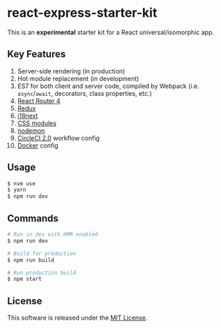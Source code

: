 # react-express-starter-kit

This is an **experimental** starter kit for a React universal/isomorphic app.

## Key Features

1. Server-side rendering (in production)
2. Hot module replacement (in development)
3. ES7 for both client and server code, compiled by Webpack (i.e. `async`/`await`, decorators, class properties, etc.)
4. [React Router 4](https://reacttraining.com/react-router/)
5. [Redux](https://redux.js.org/introduction)
6. [i18next](https://www.i18next.com/)
7. [CSS modules](https://github.com/css-modules/css-modules)
8. [nodemon](https://github.com/remy/nodemon)
9. [CircleCI 2.0](https://circleci.com) workflow config
10. [Docker](https://docker.com) config

## Usage

```sh
$ nvm use
$ yarn
$ npm run dev
```

## Commands

```sh
# Run in dev with HMR enabled
$ npm run dev

# Build for production
$ npm run build

# Run production build
$ npm start
```

## License

This software is released under the [MIT License](http://opensource.org/licenses/MIT).
